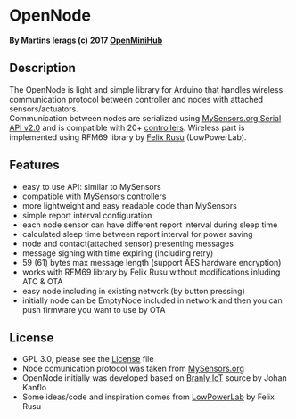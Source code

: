 # OpenNode
**By Martins Ierags (c) 2017 [OpenMiniHub](http//www.openminihub.com)**

## Description
The OpenNode is light and simple library for Arduino that handles wireless communication protocol between controller and nodes with attached sensors/actuators.<br/>
Communication between nodes are serialized using [MySensors.org Serial API v2.0](https://www.mysensors.org/download/serial_api_20) and is compatible with 20+ [controllers](https://www.mysensors.org/controller). Wireless part is implemented using RFM69 library by <a href="https://github.com/LowPowerLab">Felix Rusu</a> (LowPowerLab).

## Features
- easy to use API: similar to MySensors
- compatible with MySensors controllers
- more lightweight and easy readable code than MySensors
- simple report interval configuration
- each node sensor can have different report interval during sleep time
- calculated sleep time between report interval for power saving
- node and contact(attached sensor) presenting messages
- message signing with time expiring (including retry)
- 59 (61) bytes max message length (support AES hardware encryption)
- works with RFM69 library by Felix Rusu without modifications inluding ATC & OTA
- easy node including in existing network (by button pressing)
- initially node can be EmptyNode included in network and then you can push firmware you want to use by OTA

## License
- GPL 3.0, please see the [License](https://github.com/openminihub/OpenNode/blob/master/LICENSE) file
- Node comunication protocol was taken from [MySensors.org](https://github.com/mysensors/MySensors)
- OpenNode initially was developed based on [Branly IoT](https://github.com/kanflo/branly-iot) source by Johan Kanflo
- Some ideas/code and inspiration comes from [LowPowerLab](http://LowPowerLab.com/contact) by Felix Rusu
